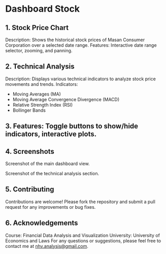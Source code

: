 # Dashboard Stock

## 1. Stock Price Chart
Description: Shows the historical stock prices of Masan Consumer Corporation over a selected date range.
Features: Interactive date range selector, zooming, and panning.
## 2. Technical Analysis
Description: Displays various technical indicators to analyze stock price movements and trends.
Indicators:
- Moving Averages (MA)
- Moving Average Convergence Divergence (MACD)
- Relative Strength Index (RSI)
- Bollinger Bands
## 3. Features: Toggle buttons to show/hide indicators, interactive plots.
## 4. Screenshots


Screenshot of the main dashboard view.


Screenshot of the technical analysis section.

## 5. Contributing

Contributions are welcome! Please fork the repository and submit a pull request for any improvements or bug fixes.


## 6. Acknowledgements

Course: Financial Data Analysis and Visualization
University: University of Economics and Laws
For any questions or suggestions, please feel free to contact me at nhv.analysis@gmail.com.
